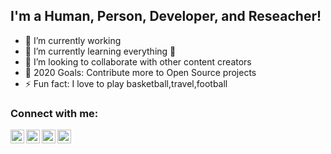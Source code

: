 ## I'm a Human, Person, Developer, and Reseacher!

- 🔭 I’m currently working 
- 🌱 I’m currently learning everything 🤣
- 👯 I’m looking to collaborate with other content creators
- 🥅 2020 Goals: Contribute more to Open Source projects
- ⚡ Fun fact: I love to play basketball,travel,football

### Connect with me:

[<img align="left" alt="Jimmy Kalubi | Twitter" width="22px" src="https://cdn.jsdelivr.net/npm/simple-icons@v3/icons/twitter.svg" />][twitter]
[<img align="left" alt="Jimmy Kalubi | Twitter" width="22px" src="https://cdn.jsdelivr.net/npm/simple-icons@v3/icons/twitter.svg" />][facebook]
[<img align="left" alt="Jimmy Kalubi | LinkedIn" width="22px" src="https://cdn.jsdelivr.net/npm/simple-icons@v3/icons/linkedin.svg" />][linkedin]
[<img align="left" alt="Jimmy Kalubi | Instagram" width="22px" src="https://cdn.jsdelivr.net/npm/simple-icons@v3/icons/instagram.svg" />][instagram]

<br />




[twitter]: https://twitter.com/JimmyKalubi
[facebook]:https://www.facebook.com/jimmy.kalubi
[instagram]: https://www.instagram.com/jimmy_kalubi/
[linkedin]: https://www.linkedin.com/in/jimmy-kalubi-7a5b86164/r
[webdevplaylist]: https://www.youtube.com/playlist?list=PLkwxH9e_vrAJ0WbEsFA9W3I1W-g_BTsbt
[jsplaylist]: https://www.youtube.com/playlist?list=PLkwxH9e_vrALRJKu7wfXby3MKeflhTu6B
[cssplaylist]: https://www.youtube.com/playlist?list=PLkwxH9e_vrALSdvZuEh6gqQdmDoDIoqz4
[reactplaylist]: https://www.youtube.com/playlist?list=PLkwxH9e_vrAK4TdffpxKY3QGyHCpxFcQ0
